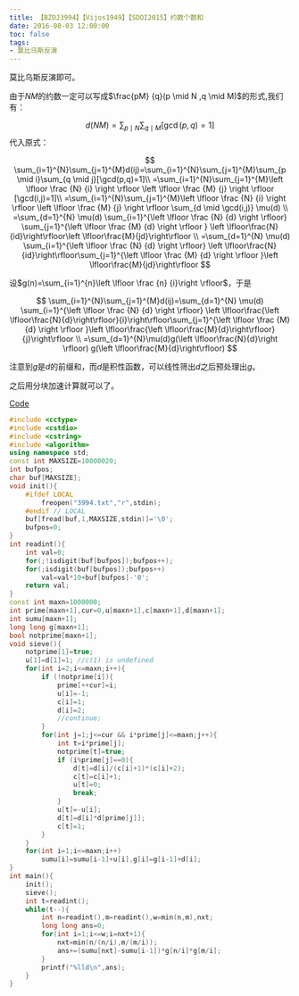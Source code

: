 ```yaml
---
title: 【BZOJ3994】【Vijos1949】【SDOI2015】约数个数和
date: 2016-08-03 12:00:00
toc: false
tags:
- 莫比乌斯反演
---
```


莫比乌斯反演即可。



<!-- more -->



由于$NM$的约数一定可以写成$\frac{pM} {q}(p \mid N ,q \mid M)$的形式,我们有：

$$
d(NM)=\sum_{p\mid N}\sum_{q\mid M}[\gcd(p,q)=1]
$$
代入原式：


$$
\sum_{i=1}^{N}\sum_{j=1}^{M}d(ij)=\sum_{i=1}^{N}\sum_{j=1}^{M}\sum_{p \mid i}\sum_{q \mid j}[\gcd(p,q)=1]\\
=\sum_{i=1}^{N}\sum_{j=1}^{M}\left \lfloor \frac {N} {i} \right \rfloor \left \lfloor \frac {M} {j} \right \rfloor [\gcd(i,j)=1]\\ =\sum_{i=1}^{N}\sum_{j=1}^{M}\left \lfloor \frac {N} {i} \right \rfloor \left \lfloor \frac {M} {j} \right \rfloor \sum_{d \mid \gcd(i,j)} 
\mu(d) \\
=\sum_{d=1}^{N} \mu(d) \sum_{i=1}^{\left \lfloor \frac {N} {d} \right \rfloor} \sum_{j=1}^{\left \lfloor \frac {M} {d} \right \rfloor }
\left \lfloor\frac{N}{id}\right\rfloor\left \lfloor\frac{M}{jd}\right\rfloor \\
=\sum_{d=1}^{N} \mu(d) \sum_{i=1}^{\left \lfloor \frac {N} {d} \right \rfloor} 
\left \lfloor\frac{N}{id}\right\rfloor\sum_{j=1}^{\left \lfloor \frac {M} {d} \right \rfloor }\left \lfloor\frac{M}{jd}\right\rfloor
$$


设$g(n)=\sum_{i=1}^{n}\left \lfloor \frac {n} {i}\right \rfloor$，于是


$$
\sum_{i=1}^{N}\sum_{j=1}^{M}d(ij)=\sum_{d=1}^{N} \mu(d) \sum_{i=1}^{\left \lfloor \frac {N} {d} \right \rfloor} 
\left \lfloor\frac{\left \lfloor\frac{N}{d}\right\rfloor}{i}\right\rfloor\sum_{j=1}^{\left \lfloor \frac {M} {d} \right \rfloor }\left \lfloor\frac{\left \lfloor\frac{M}{d}\right\rfloor}{j}\right\rfloor \\
=\sum_{d=1}^{N}\mu(d)g(\left \lfloor\frac{N}{d}\right \rfloor) g(\left \lfloor\frac{M}{d}\right\rfloor)
$$


注意到$g$是$d$的前缀和，而$d$是积性函数，可以线性筛出$d$之后预处理出$g$。

之后用分块加速计算就可以了。

[Code](https://github.com/q234rty/OJ-Codes/blob/master/BZOJ/3994.cpp)

```cpp
#include <cctype>
#include <cstdio>
#include <cstring>
#include <algorithm>
using namespace std;
const int MAXSIZE=10000020;
int bufpos;
char buf[MAXSIZE];
void init(){
    #ifdef LOCAL
        freopen("3994.txt","r",stdin);
    #endif // LOCAL
    buf[fread(buf,1,MAXSIZE,stdin)]='\0';
    bufpos=0;
}
int readint(){
    int val=0;
    for(;!isdigit(buf[bufpos]);bufpos++);
    for(;isdigit(buf[bufpos]);bufpos++)
        val=val*10+buf[bufpos]-'0';
    return val;
}
const int maxn=1000000;
int prime[maxn+1],cur=0,u[maxn+1],c[maxn+1],d[maxn+1];
int sumu[maxn+1];
long long g[maxn+1];
bool notprime[maxn+1];
void sieve(){
    notprime[1]=true;
    u[1]=d[1]=1; //c(1) is undefined
    for(int i=2;i<=maxn;i++){
        if (!notprime[i]){
            prime[++cur]=i;
            u[i]=-1;
            c[i]=1;
            d[i]=2;
            //continue;
        }
        for(int j=1;j<=cur && i*prime[j]<=maxn;j++){
            int t=i*prime[j];
            notprime[t]=true;
            if (i%prime[j]==0){
                d[t]=d[i]/(c[i]+1)*(c[i]+2);
                c[t]=c[i]+1;
                u[t]=0;
                break;
            }
            u[t]=-u[i];
            d[t]=d[i]*d[prime[j]];
            c[t]=1;
        }
    }
    for(int i=1;i<=maxn;i++)
        sumu[i]=sumu[i-1]+u[i],g[i]=g[i-1]+d[i];
}
int main(){
    init();
    sieve();
    int t=readint();
    while(t--){
        int n=readint(),m=readint(),w=min(n,m),nxt;
        long long ans=0;
        for(int i=1;i<=w;i=nxt+1){
            nxt=min(n/(n/i),m/(m/i));
            ans+=(sumu[nxt]-sumu[i-1])*g[n/i]*g[m/i];
        }
        printf("%lld\n",ans);
    }
}
```



